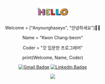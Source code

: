 <p align="center"><a href=""><img width="20%" alt="Hello, I do open source!" src="./src/hello.png" /></a></p>

<div align=center>

Welcome = ["Anyounghaseyo", "안녕하세요"]🙇‍♂️

Name = "Kwon Chang-beom"

Coder = "갓 입문한 프로그래머"

print(Welcome, Name, Coder)

</div>

<div align=center>

[![Gmail Badge](https://img.shields.io/badge/-Gmail-d14836?style=flat-square&logo=Gmail&logoColor=white&link=mailto:7eerup@gmail.com)](mailto:7eerup@gmail.com)
[![Linkedin Badge](https://img.shields.io/badge/-LinkedIn-blue?style=flat-square&logo=Linkedin&logoColor=white&link=https://www.linkedin.com/in/7eerup/)](https://www.linkedin.com/in/7eerup/)

</div>

<p align="center">
<img src="https://hits.seeyoufarm.com/api/count/incr/badge.svg?url=https%3A%2F%2Fgithub.com%2F7eerup%2Fhit-counter&count_bg=%2321A03A&title_bg=%23555555&icon=&icon_color=%23E7E7E7&title=hits&edge_flat=false" />
</p>

<!-- [![Tech Blog Badge](http://img.shields.io/badge/-Tech%20blog-black?style=flat-square&logo=github&link=https://zzsza.github.io/)](https://zzsza.github.io/) -->

<!-- [![Youtube Badge](https://img.shields.io/badge/Youtube-ff0000?style=flat-square&logo=youtube&link=https://www.youtube.com/c/kyleschool)](https://www.youtube.com/c/kyleschool) -->

<!-- [![Instagram Badge](https://img.shields.io/badge/-Instagram-dd2a7b?style=flat-square&logo=instagram&logoColor=white&link=https://www.instagram.com/data.scientist/)](https://www.instagram.com/data.scientist/) -->



<!-- <div align=center>

![7eerup's GitHub stats](https://github-readme-stats.vercel.app/api?username=7eerup&show_icons=true&theme=radical)

</div> -->